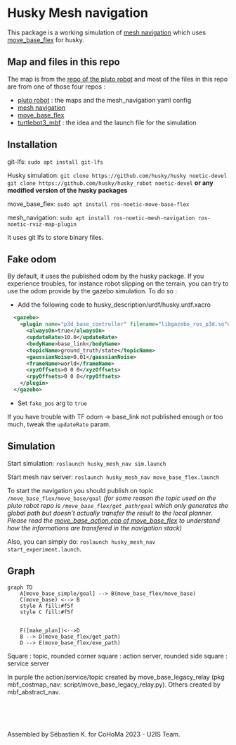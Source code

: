 # Husky Mesh navigation

This package is a working simulation of [mesh navigation](https://github.com/uos/mesh_navigation) which uses [move_base_flex](https://github.com/magazino/move_base_flex) for husky.

## Map and files in this repo

The map is from the [repo of the pluto robot](https://github.com/uos/pluto_robot) and most of the files in this repo are from one of those four repos :

- [pluto robot](https://github.com/uos/pluto_robot) : the maps and the mesh_navigation yaml config
- [mesh navigation](https://github.com/uos/mesh_navigation)
- [move_base_flex](https://github.com/magazino/move_base_flex)
- [turtlebot3_mbf](https://github.com/Rayman/turtlebot3_mbf) : the idea and the launch file for the simulation

## Installation

git-lfs: `sudo apt install git-lfs`

Husky simulation: `git clone https://github.com/husky/husky noetic-devel`
`git clone https://github.com/husky/husky_robot noetic-devel` **or any modified version of the husky packages**

move_base_flex: `sudo apt install ros-noetic-move-base-flex`

mesh_navigation: `sudo apt install ros-noetic-mesh-navigation ros-noetic-rviz-map-plugin`

It uses git lfs to store binary files.

## Fake odom

By default, it uses the published odom by the husky package. If you experience troubles, for instance robot
slipping on the terrain, you can try to use the odom provide by the gazebo simulation. To do so :

- Add the following code to husky_description/urdf/husky.urdf.xacro
```xml
  <gazebo>
    <plugin name="p3d_base_controller" filename="libgazebo_ros_p3d.so">
      <alwaysOn>true</alwaysOn>
      <updateRate>10.0</updateRate>
      <bodyName>base_link</bodyName>
      <topicName>ground_truth/state</topicName>
      <gaussianNoise>0.01</gaussianNoise>
      <frameName>world</frameName>
      <xyzOffsets>0 0 0</xyzOffsets>
      <rpyOffsets>0 0 0</rpyOffsets>
    </plugin>
  </gazebo>
```
- Set `fake_pos` arg to `true`

If you have trouble with TF odom -> base_link not published enough or too much, tweak the `updateRate` param.


## Simulation


Start simulation: `roslaunch husky_mesh_nav sim.launch`

Start mesh nav server: `roslaunch husky_mesh_nav move_base_flex.launch`

To start the navigation you should publish on topic `/move_base_flex/move_base/goal` _(for some reason the topic used on the pluto robot repo is `/move_base_flex/get_path/goal` which only generates the global path but doesn't actually transfer the result to the local planner. Please read the [move_base_action.cpp of move_base_flex](https://github.com/magazino/move_base_flex/blob/master/mbf_abstract_nav/src/move_base_action.cpp) to understand how the informations are transfered in the navigation stack)_

Also, you can simply do: `roslaunch husky_mesh_nav start_experiment.launch`.

## Graph

```mermaid
graph TD
    A[move_base_simple/goal] --> B(move_base_flex/move_base)
    C(move_base) <--> B
    style A fill:#f5f
    style C fill:#f5f


    F([make_plan])<-->D
    B --> D(move_base_flex/get_path)
    D --> E(move_base_flex/exe_path)
```

Square : topic, rounded corner square : action server, rounded side square : service server

In purple the action/service/topic created by move_base_legacy_relay (pkg mbf_costmap_nav: script/move_base_legacy_relay.py). Others created by mbf_abstract_nav.

<br/>
<br/>
<br/>

Assembled by Sébastien K. for CoHoMa 2023 - U2IS Team.
